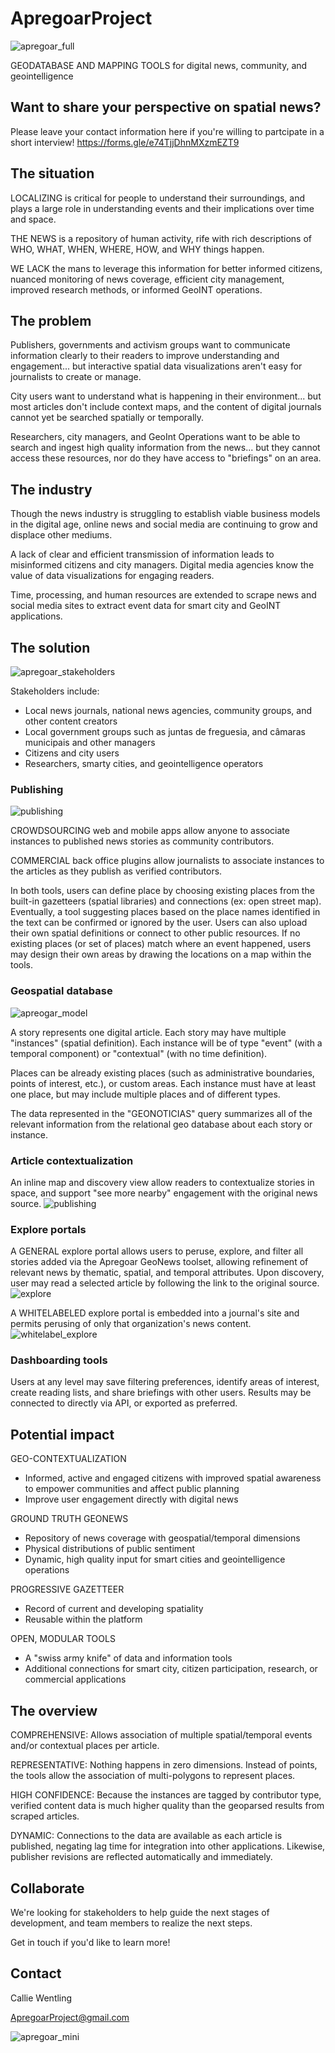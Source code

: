 # ApregoarProject
![apregoar_full](https://user-images.githubusercontent.com/83875010/218793627-a94d123b-c8ac-4bca-bfa4-f411e69edf6c.png)

GEODATABASE AND MAPPING TOOLS for digital news, community, and geointelligence

## Want to share your perspective on spatial news?
Please leave your contact information here if you're willing to partcipate in a short interview! https://forms.gle/e74TjjDhnMXzmEZT9

## The situation
LOCALIZING is critical for people to understand their surroundings, and plays a large role in understanding events and their implications over time and space.

THE NEWS is a repository of human activity, rife with rich descriptions of WHO, WHAT, WHEN, WHERE, HOW, and WHY things happen.

WE LACK the mans to leverage this information for better informed citizens, nuanced monitoring of news coverage, efficient city management, improved research methods, or informed GeoINT operations.

## The problem
Publishers, governments and activism groups want to communicate information clearly to their readers to improve understanding and engagement... but interactive spatial data visualizations aren't easy for journalists to create or manage.

City users want to understand what is happening in their environment... but most articles don't include context maps, and the content of digital journals cannot yet be searched spatially or temporally.

Researchers, city managers, and GeoInt Operations want to be able to search and ingest high quality information from the news... but they cannot access these resources, nor do they have access to "briefings" on an area.

## The industry

Though the news industry is struggling to establish viable business models in the digital age, online news and social media are continuing to grow and displace other mediums.

A lack of clear and efficient transmission of information leads to misinformed citizens and city managers. Digital media agencies know the value of data visualizations for engaging readers.

Time, processing, and human resources are extended to scrape news and social media sites to extract event data for smart city and GeoINT applications.

## The solution
![apregoar_stakeholders](https://user-images.githubusercontent.com/83875010/218802635-1c3c8776-dd86-4a14-9b44-0507ea4b8a26.png)

Stakeholders include:
- Local news journals, national news agencies, community groups, and other content creators
- Local government groups such as juntas de freguesia, and câmaras municipais and other managers
- Citizens and city users
- Researchers, smarty cities, and geointelligence operators

### Publishing
![publishing](https://user-images.githubusercontent.com/83875010/218809910-abe23f23-7cbf-4b63-86be-be44cf489b34.png)

CROWDSOURCING web and mobile apps allow anyone to associate instances to published news stories as community contributors.

COMMERCIAL back office plugins allow journalists to associate instances to the articles as they publish as verified contributors.

In both tools, users can define place by choosing existing places from the built-in gazetteers (spatial libraries) and connections (ex: open street map). Eventually, a tool suggesting places based on the place names identified in the text can be confirmed or ignored by the user. Users can also upload their own spatial definitions or connect to other public resources. If no existing  places (or set of places) match where an event happened, users may design their own areas by drawing the locations on a map within the tools.

### Geospatial database
![apreogar_model](https://user-images.githubusercontent.com/83875010/218804327-916761c9-f2c1-4699-826d-aef62c970c28.png)

A story represents one digital article. Each story may have multiple "instances" (spatial definition). Each instance will be of type "event" (with a temporal component) or "contextual" (with no time definition).

Places can be already existing places (such as administrative boundaries, points of interest, etc.), or custom areas. Each instance must have at least one place, but may include multiple places and of different types.

The data represented in the "GEONOTICIAS" query summarizes all of the relevant information from the relational geo database about each story or instance.

### Article contextualization
An inline map and discovery view  allow readers to contextualize stories in space, and support "see more nearby" engagement with the original news source.
![publishing](https://user-images.githubusercontent.com/83875010/218810929-061acf1c-f4fa-4136-a667-4d3efedfd27d.png)

### Explore portals
A GENERAL explore portal allows users to peruse, explore, and filter all stories added via the Apregoar GeoNews toolset, allowing refinement of relevant news by thematic, spatial, and temporal attributes. Upon discovery, user may read a selected article by following the link to the original source.
![explore](https://user-images.githubusercontent.com/83875010/218811836-40787abc-a6a8-40f2-bdef-b5cb35f3a094.png)

A WHITELABELED explore portal is embedded into a journal's site and permits perusing of only that organization's news content.
![whitelabel_explore](https://user-images.githubusercontent.com/83875010/218811816-33aceefd-3ac6-4770-bfa4-0f85c95b7607.png)

### Dashboarding tools
Users at any level may save filtering preferences, identify areas of interest, create reading lists, and share briefings with other users. Results may be connected to directly via API, or exported as preferred.

## Potential impact
GEO-CONTEXTUALIZATION
 - Informed, active and engaged citizens with improved spatial awareness to empower communities and affect public planning
 - Improve user engagement directly with digital news

GROUND TRUTH GEONEWS
- Repository of news coverage with geospatial/temporal dimensions
- Physical distributions of public sentiment
- Dynamic, high quality input for smart cities and geointelligence operations

PROGRESSIVE GAZETTEER
- Record of current and developing spatiality
- Reusable within the platform

OPEN, MODULAR TOOLS
- A "swiss army knife" of data and information tools
- Additional connections for smart city, citizen participation, research, or commercial applications

## The overview
COMPREHENSIVE: Allows association of multiple spatial/temporal events and/or contextual places per article.

REPRESENTATIVE: Nothing happens in zero dimensions. Instead of points, the tools allow the association of multi-polygons to represent places.

HIGH CONFIDENCE: Because the instances are tagged by contributor type, verified content data is much higher quality than the geoparsed results from scraped articles.

DYNAMIC: Connections to the data are available as each article is published, negating lag time for integration into other applications. Likewise, publisher revisions are reflected automatically and immediately.

## Collaborate
We're looking for stakeholders to help guide the next stages of development, and team members to realize the next steps.

Get in touch if you'd like to learn more!

## Contact
Callie Wentling

ApregoarProject@gmail.com

![apregoar_mini](https://user-images.githubusercontent.com/83875010/218809667-0812b06b-bc92-41e8-9009-bf258a772a3e.png)
